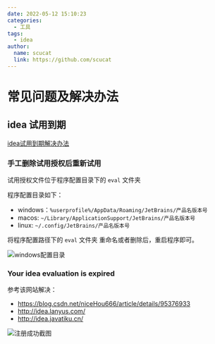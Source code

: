 ```yaml
---
date: 2022-05-12 15:10:23
categories: 
  - 工具
tags: 
  - idea
author: 
  name: scucat
  link: https://github.com/scucat
---
```

# 常见问题及解决办法

## idea 试用到期
[idea试用到期解决办法](https://youwu.today/blog/jetbrains-evaluate-reset/#:~:text=%E4%BA%A7%E5%93%81%E5%A4%84%E4%BA%8E%E8%AF%95%E7%94%A8%E6%9C%9F%E7%8A%B6%E6%80%81%EF%BC%8C%E8%8B%A5%E8%B6%85%E8%BF%8730%E5%A4%A9%E6%9C%AA%E5%BC%80%E5%90%AF%E8%BF%87%20ide%EF%BC%8C%E6%AD%A4%E6%97%B6%E5%9B%A0%E8%AF%95%E7%94%A8%E8%BF%87%E6%9C%9F%E6%97%A0%E6%B3%95%E8%BF%9B%E5%85%A5%E7%A8%8B%E5%BA%8F%E3%80%82%20%E5%8D%B3%E4%BD%BF%E5%AE%89%E8%A3%85%E4%BA%86%20ide,eval%20reset%20%E6%8F%92%E4%BB%B6%EF%BC%8C%E4%B9%9F%E4%BC%9A%E5%9B%A0%20ide%20%E4%B8%8D%E5%8A%A0%E8%BD%BD%E6%8F%92%E4%BB%B6%EF%BC%8C%E6%AD%A4%E6%97%B6%E8%AF%A5%E6%8F%92%E4%BB%B6%E4%B8%8D%E4%BC%9A%E5%90%AF%E5%8A%A8%EF%BC%8C%E8%AF%95%E7%94%A8%E6%9C%9F%E4%B9%9F%E6%97%A0%E6%B3%95%E9%87%8D%E7%BD%AE%E5%BB%B6%E6%9C%9F%E3%80%82)

### 手工删除试用授权后重新试用

试用授权文件位于程序配置目录下的 `eval` 文件夹

程序配置目录如下：

- windows：`%userprofile%/AppData/Roaming/JetBrains/产品名版本号`
- macos: `~/Library/ApplicationSupport/JetBrains/产品名版本号`
- linux: `~/.config/JetBrains/产品名版本号`

将程序配置路径下的 `eval` 文件夹 重命名或者删除后，重启程序即可。

![windows配置目录](https://gitee.com/scucat/ImageHub/raw/master/images/2022-05/20220512151407.png)

### Your idea evaluation is expired
参考该网站解决： 
- https://blog.csdn.net/niceHou666/article/details/95376933
- http://idea.lanyus.com/
- http://idea.javatiku.cn/

![注册成功截图](https://gitee.com/scucat/ImageHub/raw/master/images/2022-05/20220512153033.png)